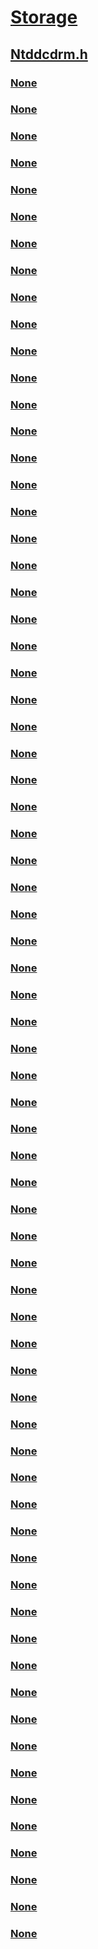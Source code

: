 # [Storage](../_storage/index.md)
## [Ntddcdrm.h](index.md)
### [None](../ntddcdrm/ne-ntddcdrm-_cdrom_opc_info_type.md)
### [None](../ntddcdrm/ne-ntddcdrm-_cdrom_performance_exception_type.md)
### [None](../ntddcdrm/ne-ntddcdrm-_cdrom_performance_request_type.md)
### [None](../ntddcdrm/ne-ntddcdrm-_cdrom_performance_tolerance_type.md)
### [None](../ntddcdrm/ne-ntddcdrm-_cdrom_performance_type.md)
### [None](../ntddcdrm/ne-ntddcdrm-_cdrom_speed_request.md)
### [None](../ntddcdrm/ne-ntddcdrm-_exclusive_access_request_type.md)
### [None](../ntddcdrm/ne-ntddcdrm-_streaming_control_request_type.md)
### [None](../ntddcdrm/ne-ntddcdrm-_track_mode_type.md)
### [None](../ntddcdrm/ne-ntddcdrm-_write_rotation.md)
### [None](../ntddcdrm/ni-ntddcdrm-ioctl_cdrom_check_verify.md)
### [None](../ntddcdrm/ni-ntddcdrm-ioctl_cdrom_enable_streaming.md)
### [None](../ntddcdrm/ni-ntddcdrm-ioctl_cdrom_exclusive_access.md)
### [None](../ntddcdrm/ni-ntddcdrm-ioctl_cdrom_find_new_devices.md)
### [None](../ntddcdrm/ni-ntddcdrm-ioctl_cdrom_get_configuration.md)
### [None](../ntddcdrm/ni-ntddcdrm-ioctl_cdrom_get_control.md)
### [None](../ntddcdrm/ni-ntddcdrm-ioctl_cdrom_get_drive_geometry.md)
### [None](../ntddcdrm/ni-ntddcdrm-ioctl_cdrom_get_drive_geometry_ex.md)
### [None](../ntddcdrm/ni-ntddcdrm-ioctl_cdrom_get_inquiry_data.md)
### [None](../ntddcdrm/ni-ntddcdrm-ioctl_cdrom_get_last_session.md)
### [None](../ntddcdrm/ni-ntddcdrm-ioctl_cdrom_get_performance.md)
### [None](../ntddcdrm/ni-ntddcdrm-ioctl_cdrom_get_volume.md)
### [None](../ntddcdrm/ni-ntddcdrm-ioctl_cdrom_load_media.md)
### [None](../ntddcdrm/ni-ntddcdrm-ioctl_cdrom_pause_audio.md)
### [None](../ntddcdrm/ni-ntddcdrm-ioctl_cdrom_play_audio_msf.md)
### [None](../ntddcdrm/ni-ntddcdrm-ioctl_cdrom_raw_read.md)
### [None](../ntddcdrm/ni-ntddcdrm-ioctl_cdrom_read_q_channel.md)
### [None](../ntddcdrm/ni-ntddcdrm-ioctl_cdrom_read_toc.md)
### [None](../ntddcdrm/ni-ntddcdrm-ioctl_cdrom_read_toc_ex.md)
### [None](../ntddcdrm/ni-ntddcdrm-ioctl_cdrom_resume_audio.md)
### [None](../ntddcdrm/ni-ntddcdrm-ioctl_cdrom_seek_audio_msf.md)
### [None](../ntddcdrm/ni-ntddcdrm-ioctl_cdrom_send_opc_information.md)
### [None](../ntddcdrm/ni-ntddcdrm-ioctl_cdrom_set_speed.md)
### [None](../ntddcdrm/ni-ntddcdrm-ioctl_cdrom_set_volume.md)
### [None](../ntddcdrm/ni-ntddcdrm-ioctl_cdrom_stop_audio.md)
### [None](../ntddcdrm/ns-ntddcdrm-_cdrom_audio_control.md)
### [None](../ntddcdrm/ns-ntddcdrm-_cdrom_exception_performance_descriptor.md)
### [None](../ntddcdrm/ns-ntddcdrm-_cdrom_exclusive_access.md)
### [None](../ntddcdrm/ns-ntddcdrm-_cdrom_exclusive_lock.md)
### [None](../ntddcdrm/ns-ntddcdrm-_cdrom_exclusive_lock_state.md)
### [None](../ntddcdrm/ns-ntddcdrm-_cdrom_nominal_performance_descriptor.md)
### [None](../ntddcdrm/ns-ntddcdrm-_cdrom_performance_header.md)
### [None](../ntddcdrm/ns-ntddcdrm-_cdrom_performance_request.md)
### [None](../ntddcdrm/ns-ntddcdrm-_cdrom_play_audio_msf.md)
### [None](../ntddcdrm/ns-ntddcdrm-_cdrom_read_toc_ex.md)
### [None](../ntddcdrm/ns-ntddcdrm-_cdrom_seek_audio_msf.md)
### [None](../ntddcdrm/ns-ntddcdrm-_cdrom_set_speed.md)
### [None](../ntddcdrm/ns-ntddcdrm-_cdrom_set_streaming.md)
### [None](../ntddcdrm/ns-ntddcdrm-_cdrom_simple_opc_info.md)
### [None](../ntddcdrm/ns-ntddcdrm-_cdrom_streaming_control.md)
### [None](../ntddcdrm/ns-ntddcdrm-_cdrom_sub_q_data_format.md)
### [None](../ntddcdrm/ns-ntddcdrm-_cdrom_toc.md)
### [None](../ntddcdrm/ns-ntddcdrm-_cdrom_toc_atip_data.md)
### [None](../ntddcdrm/ns-ntddcdrm-_cdrom_toc_atip_data_block.md)
### [None](../ntddcdrm/ns-ntddcdrm-_cdrom_toc_cd_text_data.md)
### [None](../ntddcdrm/ns-ntddcdrm-_cdrom_toc_cd_text_data_block.md)
### [None](../ntddcdrm/ns-ntddcdrm-_cdrom_toc_full_toc_data.md)
### [None](../ntddcdrm/ns-ntddcdrm-_cdrom_toc_full_toc_data_block.md)
### [None](../ntddcdrm/ns-ntddcdrm-_cdrom_toc_pma_data.md)
### [None](../ntddcdrm/ns-ntddcdrm-_cdrom_toc_session_data.md)
### [None](../ntddcdrm/ns-ntddcdrm-_cdrom_write_speed_descriptor.md)
### [None](../ntddcdrm/ns-ntddcdrm-_cdrom_write_speed_request.md)
### [None](../ntddcdrm/ns-ntddcdrm-_sub_q_channel_data.md)
### [None](../ntddcdrm/ns-ntddcdrm-_sub_q_current_position.md)
### [None](../ntddcdrm/ns-ntddcdrm-_sub_q_header.md)
### [None](../ntddcdrm/ns-ntddcdrm-_sub_q_media_catalog_number.md)
### [None](../ntddcdrm/ns-ntddcdrm-_sub_q_track_isrc.md)
### [None](../ntddcdrm/ns-ntddcdrm-_track_data.md)
### [None](../ntddcdrm/ns-ntddcdrm-_volume_control.md)
### [None](../ntddcdrm/ns-ntddcdrm-__raw_read_info.md)

